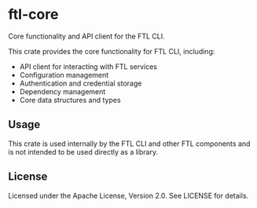 # ftl-core

Core functionality and API client for the FTL CLI.

This crate provides the core functionality for FTL CLI, including:

- API client for interacting with FTL services
- Configuration management
- Authentication and credential storage
- Dependency management
- Core data structures and types

## Usage

This crate is used internally by the FTL CLI and other FTL components and is not intended to be used directly as a library.

## License

Licensed under the Apache License, Version 2.0. See LICENSE for details.